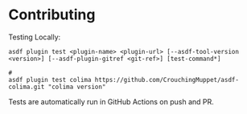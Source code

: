 # Contributing

Testing Locally:

```shell
asdf plugin test <plugin-name> <plugin-url> [--asdf-tool-version <version>] [--asdf-plugin-gitref <git-ref>] [test-command*]

#
asdf plugin test colima https://github.com/CrouchingMuppet/asdf-colima.git "colima version"
```

Tests are automatically run in GitHub Actions on push and PR.
